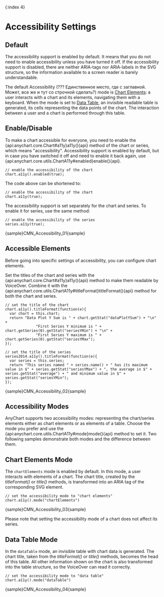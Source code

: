 {:index 4}

# Accessibility Settings

## Default

The accessibility support is enabled by default. It means that you do not need to enable accessibility unless you have turned it off. If the accessibility support is disabled, there are neither ARIA-tags nor ARIA-labels in the SVG structure, so the information available to a screen reader is barely understandable.

The default Accessibility (??? Eдинственное место, где с заглавной. Может, все же и тут со строчной сделать?) mode is [Chart Elements](#chart_elements_mode): a user interacts with a chart and its elements, navigating them with a keyboard. When the mode is set to [Data Table](#data_table_mode), an invisible readable table is generated, its cells representing the data points of the chart. The interaction between a user and a chart is performed through this table.

## Enable/Disable

To make a chart accessible for everyone, you need to enable the {api:anychart.core.Chart#a11y}a11y(){api} method of the chart or series, which means "accessibility". Accessibility support is enabled by default, but in case you have switched it off and need to enable it back again, use {api:anychart.core.utils.ChartA11y#enabled}enable(){api}.

```
// enable the accessibility of the chart
chart.a11y().enabled(true);
```

The code above can be shortened to:

```
// enable the accessibility of the chart
chart.a11y(true);
```

The accessibility support is set separately for the chart and series. To enable it for series, use the same method:

```
// enable the accessibility of the series
series.a11y(true);
```

{sample}CMN\_Accessibility\_01{sample}

## Accessible Elements

Before going into specific settings of accessibility, you can configure chart elements.

Set the titles of the chart and series with the {api:anychart.core.Chart#a11y}a11y(){api} method to make them readable by VoiceOver. Combine it with the {api:anychart.core.utils.ChartA11y#titleFormat}titleFormat(){api} method for both the chart and series.

```
// set the title of the chart
chart.a11y().titleFormat(function(e){
  var chart = this.chart;
  return "Data Plot Y Sum is " + chart.getStat("dataPlotYSum") + "\n" +
              "First Series Y minimum is " + chart.getSeries(0).getStat("seriesYMin") + "\n" +
              "First Series Y maximum is " + chart.getSeries(0).getStat("seriesYMax");
});

// set the title of the series
series2014.a11y().titleFormat(function(e){
  var series = this.series;
  return "This series named " + series.name() + " has its maximum value in $" + series.getStat("seriesYMax") + ", the average in $" +  series.getStat("average") + " and minimum value in $" + series.getStat("seriesYMin");
});
```

{sample}CMN\_Accessibility\_02{sample}

## Accessibility Modes

AnyChart supports two accessibility modes: representing the chart/series elements either as chart elements or as elements of a table. Choose the mode you prefer and use the {api:anychart.core.utils.ChartA11y#mode}mode(){api} method to set it. Two following samples demonstrate both modes and the difference between them.

## Chart Elements Mode

The `chartElements` mode is enabled by default. In this mode, a user interacts with elements of a chart. The chart title, created by the *titleFormat()* or *title()* methods, is transformed into an ARIA tag of the corresponding SVG element.

```
// set the accessibility mode to "chart elements"
chart.a11y().mode("chartElements")
```

{sample}CMN\_Accessibility\_03{sample}

Please note that setting the accessibility mode of a chart does not affect its series.

## Data Table Mode

In the `dataTable` mode, an invisible table with chart data is generated. The chart title, taken from the *titleFormat()* or *title()* methods, becomes the head of this table. All other information shown on the chart is also transformed into the table structure, so the VoiceOver can read it correctly.  

```
// set the accessibility mode to "data table"
chart.a11y().mode("dataTable")
```

{sample}CMN\_Accessibility\_04{sample}